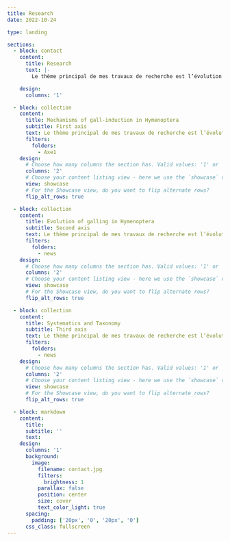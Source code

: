 ```yaml
---
title: Research
date: 2022-10-24

type: landing

sections:
  - block: contact
    content:
      title: Research
      text: |-
        Le thème principal de mes travaux de recherche est l’évolution et l’écologie chimique des interactions plante-insecte. J’étudie les processus de manipulation de la physiologie et du développement végétal par les insectes, conduisant parfois à la formation de structures appelées « galle ». Mes travaux à ce sujet peuvent être regroupés en trois axes de recherche interdépendants. <font color="#6fa8dc">Le **premier axe** comprend la recherche des mécanismes moléculaires impliqués dans la formation des galles d’insecte.</font> <font color="#e06666">Le **deuxième axe** concerne l’étude de l’évolution du mode de vie gallicole et ses conséquences adaptatives chez les insectes.</font> Enfin, <font color="#93c47d">le **troisième axe** de mes travaux consiste en la systématique des Gracillariidés (Lepidoptera) et des Cynipidés (Hymenoptera).</font>

    design:
      columns: '1'

  - block: collection
    content:
      title: Mechanisms of gall-induction in Hymenoptera
      subtitle: First axis
      text: Le thème principal de mes travaux de recherche est l’évolution et l’écologie chimique des interactions plante-insecte. J’étudie les processus de manipulation de la physiologie et du développement végétal par les insectes, conduisant parfois à la formation de structures appelées « galle ». Mes travaux à ce sujet peuvent être regroupés en trois axes de recherche interdépendants. Le premier axe comprend la recherche des mécanismes 
      filters:
        folders:
          - Axe1
    design:
      # Choose how many columns the section has. Valid values: '1' or '2'.
      columns: '2'
      # Choose your content listing view - here we use the `showcase` view
      view: showcase
      # For the Showcase view, do you want to flip alternate rows?
      flip_alt_rows: true

  - block: collection
    content:
      title: Evolution of galling in Hymenoptera
      subtitle: Second axis
      text: Le thème principal de mes travaux de recherche est l’évolution et l’écologie chimique des interactions plante-insecte. J’étudie les processus de manipulation de la physiologie et du développement végétal par les insectes, conduisant parfois à la formation de structures appelées « galle ». Mes travaux à ce sujet peuvent être regroupés en trois axes de recherche interdépendants. Le premier axe comprend la recherche des mécanismes 
      filters:
        folders:
          - news
    design:
      # Choose how many columns the section has. Valid values: '1' or '2'.
      columns: '2'
      # Choose your content listing view - here we use the `showcase` view
      view: showcase
      # For the Showcase view, do you want to flip alternate rows?
      flip_alt_rows: true

  - block: collection
    content:
      title: Systematics and Taxonomy
      subtitle: Third axis
      text: Le thème principal de mes travaux de recherche est l’évolution et l’écologie chimique des interactions plante-insecte. J’étudie les processus de manipulation de la physiologie et du développement végétal par les insectes, conduisant parfois à la formation de structures appelées « galle ». Mes travaux à ce sujet peuvent être regroupés en trois axes de recherche interdépendants. Le premier axe comprend la recherche des mécanismes 
      filters:
        folders:
          - news
    design:
      # Choose how many columns the section has. Valid values: '1' or '2'.
      columns: '2'
      # Choose your content listing view - here we use the `showcase` view
      view: showcase
      # For the Showcase view, do you want to flip alternate rows?
      flip_alt_rows: true

  - block: markdown
    content:
      title:
      subtitle: ''
      text:
    design:
      columns: '1'
      background:
        image: 
          filename: contact.jpg
          filters:
            brightness: 1
          parallax: false
          position: center
          size: cover
          text_color_light: true
      spacing:
        padding: ['20px', '0', '20px', '0']
      css_class: fullscreen
---
```

